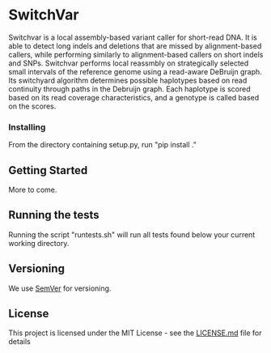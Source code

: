 # SwitchVar

Switchvar is a local assembly-based variant caller for short-read DNA. It is able to detect long indels and deletions that are missed by alignment-based callers, while performing similarly to alignment-based callers on short indels and SNPs. Switchvar performs local reassmbly on strategically selected small intervals of the reference genome using a read-aware DeBruijn graph. Its switchyard algorithm determines possible haplotypes based on read continuity through paths in the Debruijn graph. Each haplotype is scored based on its read coverage characteristics, and a genotype is called based on the scores.

### Installing

From the directory containing setup.py, run "pip install ."

## Getting Started

More to come.

## Running the tests

Running the script "runtests.sh" will run all tests found below your current working directory.

## Versioning

We use [SemVer](http://semver.org/) for versioning.

## License

This project is licensed under the MIT License - see the [LICENSE.md](LICENSE.md) file for details
